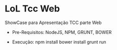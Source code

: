 LoL Tcc Web
=================

ShowCase para Apresentação TCC parte Web



- Pre-Requisitos:
     NodeJS,
     NPM,
     GRUNT,
     BOWER

- Execução:
    npm install
    bower install
    grunt run